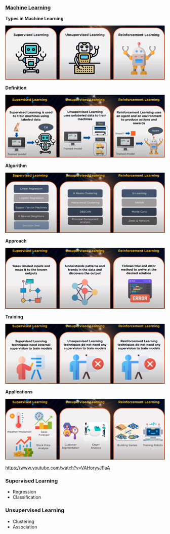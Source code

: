 ### [Machine Learning](https://www.youtube.com/watch?v=1FZ0A1QCMWc)


**Types in Machine Learning**

![Alt text](image-4.png)

**Definition**

![Alt text](image-1.png)

**Algorithm**

![Alt text](image-2.png)

**Approach**

![Alt text](image-3.png)

**Training**

![Alt text](image-5.png)

**Applications**

![Alt text](image-6.png)


https://www.youtube.com/watch?v=VAHoryyJPaA



### Supervised Learning

-   Regression
-   Classification

### Unsupervised Learning

-   Clustering
-   Association

